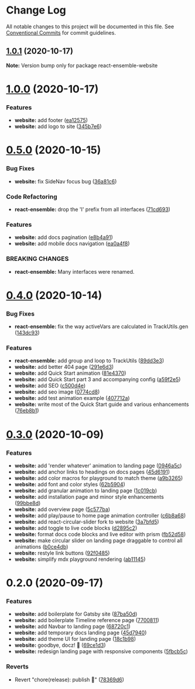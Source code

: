 # Change Log

All notable changes to this project will be documented in this file.
See [Conventional Commits](https://conventionalcommits.org) for commit guidelines.

## [1.0.1](https://github.com/jcowman2/react-ensemble/compare/react-ensemble-website@1.0.0...react-ensemble-website@1.0.1) (2020-10-17)

**Note:** Version bump only for package react-ensemble-website





# [1.0.0](https://github.com/jcowman2/react-ensemble/compare/react-ensemble-website@0.5.0...react-ensemble-website@1.0.0) (2020-10-17)


### Features

* **website:** add footer ([ea12575](https://github.com/jcowman2/react-ensemble/commit/ea1257526856ad6bf136033d94d729cf12537a16))
* **website:** add logo to site ([345b7e6](https://github.com/jcowman2/react-ensemble/commit/345b7e6f9565c3cba7443cd1126000f1fd0e28da))





# [0.5.0](https://github.com/jcowman2/react-ensemble/compare/react-ensemble-website@0.4.0...react-ensemble-website@0.5.0) (2020-10-15)


### Bug Fixes

* **website:** fix SideNav focus bug ([36a81c6](https://github.com/jcowman2/react-ensemble/commit/36a81c6e57a778dc7ec6326d62aa57e9cfd40231))


### Code Refactoring

* **react-ensemble:** drop the 'I' prefix from all interfaces ([71cd693](https://github.com/jcowman2/react-ensemble/commit/71cd69312234de1ce9311cf58dc0b519a499324d))


### Features

* **website:** add docs pagination ([e8b4a91](https://github.com/jcowman2/react-ensemble/commit/e8b4a9128f5a3a7ef986523026ff0b501b89ab3d))
* **website:** add mobile docs navigation ([ea0a4f8](https://github.com/jcowman2/react-ensemble/commit/ea0a4f85b335e1ece87a6bd300f82a0b5755ef9a))


### BREAKING CHANGES

* **react-ensemble:** Many interfaces were renamed.





# [0.4.0](https://github.com/jcowman2/react-ensemble/compare/react-ensemble-website@0.3.0...react-ensemble-website@0.4.0) (2020-10-14)


### Bug Fixes

* **react-ensemble:** fix the way activeVars are calculated in TrackUtils.gen ([143dc93](https://github.com/jcowman2/react-ensemble/commit/143dc930b0aae573e267e885a5e640f571f2d2c3))


### Features

* **react-ensemble:** add group and loop to TrackUtils ([89dd3e3](https://github.com/jcowman2/react-ensemble/commit/89dd3e3d191225f4e00d6e7e31a925e46ff08ba3))
* **website:** add better 404 page ([291e6d3](https://github.com/jcowman2/react-ensemble/commit/291e6d3e1632d47f5609aebda73fe568630d10ad))
* **website:** add Quick Start animation ([81e4370](https://github.com/jcowman2/react-ensemble/commit/81e4370ce87043a8ac634aa70a3a91d1c08f2e00))
* **website:** add Quick Start part 3 and accompanying config ([a59f2e5](https://github.com/jcowman2/react-ensemble/commit/a59f2e577a584a0bd1ca70b82029e16376f627e7))
* **website:** add SEO ([c500d4e](https://github.com/jcowman2/react-ensemble/commit/c500d4ef7b613e2206fb7cf5e231b8171946226f))
* **website:** add seo image ([0774cd8](https://github.com/jcowman2/react-ensemble/commit/0774cd8ec5191c729ff521008e1524724e862556))
* **website:** add test animation example ([407712a](https://github.com/jcowman2/react-ensemble/commit/407712af98c5fe0e075b002cb9a42581e93981ec))
* **website:** write most of the Quick Start guide and various enhancements ([76eb8b1](https://github.com/jcowman2/react-ensemble/commit/76eb8b1352d041cf34e7f42b03ce6ec20f9403ca))





# [0.3.0](https://github.com/jcowman2/react-ensemble/compare/react-ensemble-website@0.2.0...react-ensemble-website@0.3.0) (2020-10-09)


### Features

* **website:** add 'render whatever' animation to landing page ([0946a5c](https://github.com/jcowman2/react-ensemble/commit/0946a5cbf46db27cae484b0153cd191fb4fcc70d))
* **website:** add anchor links to headings on docs pages ([45d6191](https://github.com/jcowman2/react-ensemble/commit/45d6191d8bf0d13d3cd5005c38a501c4bc59f33b))
* **website:** add color macros for playground to match theme ([a9b3265](https://github.com/jcowman2/react-ensemble/commit/a9b326582521828054c88c525596eef2f0af344e))
* **website:** add font and color styles ([62b5904](https://github.com/jcowman2/react-ensemble/commit/62b59046e342eb65b1483aa9491a3857589f270e))
* **website:** add granular animation to landing page ([1c019cb](https://github.com/jcowman2/react-ensemble/commit/1c019cb393fd1509016ac34cd5dcfe4bb0c32991))
* **website:** add installation page and minor style enhancements ([99bbe8d](https://github.com/jcowman2/react-ensemble/commit/99bbe8d9942705a07c6bd01da0b549001122dfc8))
* **website:** add overview page ([5c577ba](https://github.com/jcowman2/react-ensemble/commit/5c577ba03bb68542d7c52e2413a5c09ae6374ca0))
* **website:** add play/pause to home page animation controller ([c6b8a68](https://github.com/jcowman2/react-ensemble/commit/c6b8a682ef5fa9f413d6e768b06d6dd98089df58))
* **website:** add react-circular-slider fork to website ([3a7bfd5](https://github.com/jcowman2/react-ensemble/commit/3a7bfd56a824e1f9e7af91482e3e7dd631577734))
* **website:** add toggle to live code blocks ([d2895c2](https://github.com/jcowman2/react-ensemble/commit/d2895c2f100a4f4bd288a989d3cfde1afc64fd1c))
* **website:** format docs code blocks and live editor with prism ([fb52d58](https://github.com/jcowman2/react-ensemble/commit/fb52d5841a07fccd5b1f9b662a773c297015b078))
* **website:** make circular slider on landing page draggable to control all animations ([b0ce4db](https://github.com/jcowman2/react-ensemble/commit/b0ce4db4179d70c704c1019ebf8c5b3269c7e337))
* **website:** restyle link buttons ([92f0485](https://github.com/jcowman2/react-ensemble/commit/92f0485a6705a3b70fa2e75aa4e243ff46350e28))
* **website:** simplify mdx playground rendering ([ab11145](https://github.com/jcowman2/react-ensemble/commit/ab11145040b2745fa0ccba5a20fb445f2746ff48))





# 0.2.0 (2020-09-17)


### Features

* **website:** add boilerplate for Gatsby site ([87ba50d](https://github.com/jcowman2/react-ensemble/commit/87ba50dad574101d8dcf9165c5a6f1ac53b3730e))
* **website:** add boilerplate Timeline reference page ([7700811](https://github.com/jcowman2/react-ensemble/commit/7700811571d25ef861c5a68152658f26003cdd79))
* **website:** add Navbar to landing page ([68720c1](https://github.com/jcowman2/react-ensemble/commit/68720c1f6bcce208317f57af0b028a3f29584924))
* **website:** add temporary docs landing page ([45d7940](https://github.com/jcowman2/react-ensemble/commit/45d7940726d13fc10a5186ae602e26a74d82675d))
* **website:** add theme UI for landing page ([18c1b98](https://github.com/jcowman2/react-ensemble/commit/18c1b98d7561e0902d1d63b2d0f5b7845ff9e107))
* **website:** goodbye, docz! :wave: ([69ce1d3](https://github.com/jcowman2/react-ensemble/commit/69ce1d36a8c104cfe0d70d2fa1358fac36b84385))
* **website:** redesign landing page with responsive components ([5fbcb5c](https://github.com/jcowman2/react-ensemble/commit/5fbcb5c307b46fea5d98104cdc634ddd8ab19ff1))


### Reverts

* Revert "chore(release): publish :tada:" ([78369d6](https://github.com/jcowman2/react-ensemble/commit/78369d6131774d3836338e1bf96f905e6bc3e5d9))
